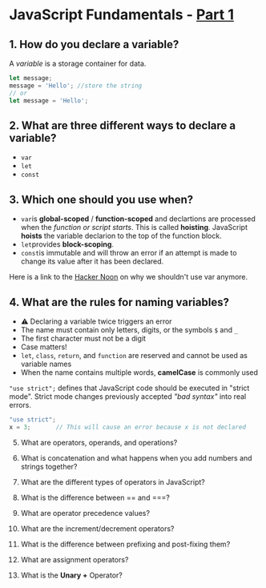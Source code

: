 # JavaScript Fundamentals - [Part 1](https://www.theodinproject.com/courses/foundations/lessons/fundamentals-part-1) 

## 1. How do you declare a variable?
A _variable_ is a storage container for data.

```js
let message;
message = 'Hello'; //store the string
// or
let message = 'Hello';
```

## 2. What are three different ways to declare a variable?
- `var`
- `let`
- `const`

## 3. Which one should you use when?
- `var`is **global-scoped** / **function-scoped** and declartions are processed when the _function or script starts_. This is called **hoisting**.
JavaScript **hoists** the variable declarion to the top of the function block.
- `let`provides **block-scoping**.
- `const`is immutable and will throw an error if an attempt is made to change its value after it has been declared.

Here is a link to the [Hacker Noon](https://medium.com/hackernoon/why-you-shouldnt-use-var-anymore-f109a58b9b70) on why we shouldn't use var anymore.

## 4. What are the rules for naming variables?
- ⚠️ Declaring a variable twice triggers an error
- The name must contain only letters, digits, or the symbols `$` and `_`
- The first character must not be a digit
- Case matters!
- `let`, `class`, `return`, and `function` are reserved and cannot be used as variable names
- When the name contains multiple words, **camelCase** is commonly used

`"use strict";` defines that JavaScript code should be executed in "strict mode". Strict mode changes previously accepted _"bad syntax"_ into real errors.

```js
"use strict";
x = 3;       // This will cause an error because x is not declared
```

5. What are operators, operands, and operations?

6. What is concatenation and what happens when you add numbers and strings together?

7. What are the different types of operators in JavaScript?

8. What is the difference between == and ===?

9. What are operator precedence values?

10. What are the increment/decrement operators?

11. What is the difference between prefixing and post-fixing them?

12. What are assignment operators?

13. What is the **Unary +** Operator?
